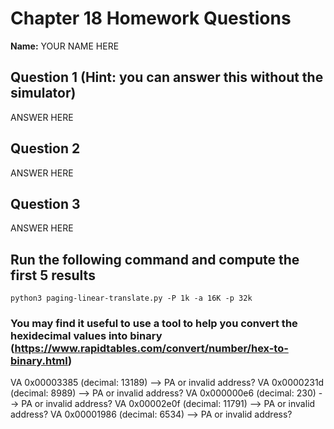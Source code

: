 # Chapter 18 Homework Questions

**Name:** YOUR NAME HERE

## Question 1 (Hint: you can answer this without the simulator)

ANSWER HERE

## Question 2

ANSWER HERE

## Question 3

ANSWER HERE

## Run the following command and compute the first 5 results
`python3 paging-linear-translate.py -P 1k -a 16K -p 32k`
### You may find it useful to use a tool to help you convert the hexidecimal values into binary (https://www.rapidtables.com/convert/number/hex-to-binary.html)

VA 0x00003385 (decimal:    13189) --> PA or invalid address?
VA 0x0000231d (decimal:     8989) --> PA or invalid address?
VA 0x000000e6 (decimal:      230) --> PA or invalid address?
VA 0x00002e0f (decimal:    11791) --> PA or invalid address?
VA 0x00001986 (decimal:     6534) --> PA or invalid address?
